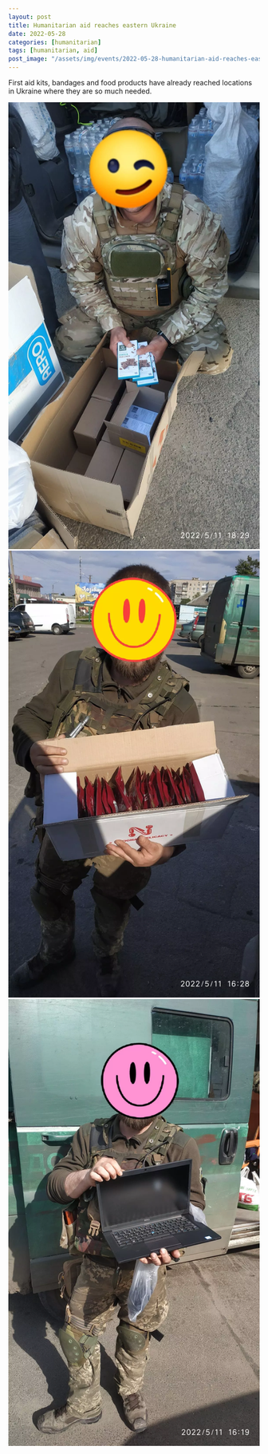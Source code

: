 ```yaml
---
layout: post
title: Humanitarian aid reaches eastern Ukraine
date: 2022-05-28
categories: [humanitarian]
tags: [humanitarian, aid]
post_image: "/assets/img/events/2022-05-28-humanitarian-aid-reaches-east/1.webp"
---
```


First aid kits, bandages and food products have already reached locations in Ukraine where they are so much needed.

<img src="/assets/img/events/2022-05-28-humanitarian-aid-reaches-east/4.webp" class="img-thumbnail margined" />
<img src="/assets/img/events/2022-05-28-humanitarian-aid-reaches-east/3.webp" class="img-thumbnail margined" />
<img src="/assets/img/events/2022-05-28-humanitarian-aid-reaches-east/2.webp" class="img-thumbnail margined" />